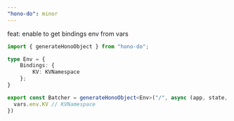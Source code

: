 ```yaml
---
"hono-do": minor
---
```


feat: enable to get bindings env from vars

```ts
import { generateHonoObject } from "hono-do";

type Env = {
    Bindings: {
        KV: KVNamespace
    };
}

export const Batcher = generateHonoObject<Env>("/", async (app, state, vars) => {
  vars.env.KV // KVNamespace
})
```
